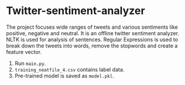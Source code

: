 # Twitter-sentiment-analyzer

The project focuses wide ranges of tweets and various sentiments like positive, negative and neutral. It is an offline twitter sentiment analyzer. NLTK is used for analysis of sentences. Regular Expressions is used to break down the tweets into words, remove the stopwords and create a feature vector.

1. Run `main.py`.
2. `training_neatfile_4.csv` contains label data.
3. Pre-trained model is saved as `model.pkl`.

